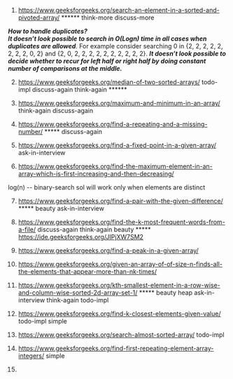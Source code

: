 1) https://www.geeksforgeeks.org/search-an-element-in-a-sorted-and-pivoted-array/ ****** think-more discuss-more

***How to handle duplicates?*** \
***It doesn’t look possible to search in O(Logn) time in all cases when duplicates are allowed***. For example consider searching 0 in {2, 2, 2, 2, 2, 2, 2, 2, 0, 2} and {2, 0, 2, 2, 2, 2, 2, 2, 2, 2, 2, 2}. ***It doesn’t look possible to decide whether to recur for left half or right half by doing constant number of comparisons at the middle.***


2) https://www.geeksforgeeks.org/median-of-two-sorted-arrays/ todo-impl discuss-again think-again ******

3) https://www.geeksforgeeks.org/maximum-and-minimum-in-an-array/ think-again discuss-again

4) https://www.geeksforgeeks.org/find-a-repeating-and-a-missing-number/ ***** discuss-again

5) https://www.geeksforgeeks.org/find-a-fixed-point-in-a-given-array/ ask-in-interview

6) https://www.geeksforgeeks.org/find-the-maximum-element-in-an-array-which-is-first-increasing-and-then-decreasing/

log(n) -- binary-search sol will work only when elements are distinct

7) https://www.geeksforgeeks.org/find-a-pair-with-the-given-difference/ ***** beauty ask-in-interview

8) https://www.geeksforgeeks.org/find-the-k-most-frequent-words-from-a-file/ discuss-again think-again beauty ***** \
https://ide.geeksforgeeks.org/JIPjXW7SM2

9) https://www.geeksforgeeks.org/find-a-peak-in-a-given-array/

10) https://www.geeksforgeeks.org/given-an-array-of-of-size-n-finds-all-the-elements-that-appear-more-than-nk-times/

11) https://www.geeksforgeeks.org/kth-smallest-element-in-a-row-wise-and-column-wise-sorted-2d-array-set-1/ ***** beauty heap ask-in-interview think-again todo-impl

12) https://www.geeksforgeeks.org/find-k-closest-elements-given-value/  todo-impl simple

13) https://www.geeksforgeeks.org/search-almost-sorted-array/ todo-impl

14) https://www.geeksforgeeks.org/find-first-repeating-element-array-integers/ simple

15) 
